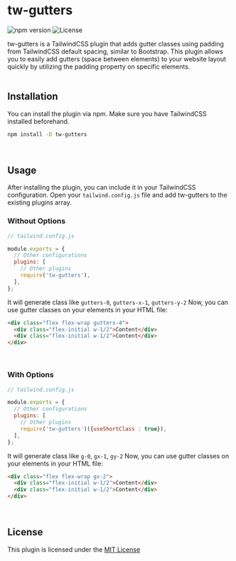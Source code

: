 # tw-gutters

<img alt="npm version" src="https://badge.fury.io/js/tw-gutters.svg"> <img alt="License" src="https://img.shields.io/badge/license-MIT-blue.svg">

tw-gutters is a TailwindCSS plugin that adds gutter classes using padding from TailwindCSS default spacing, similar to Bootstrap. This plugin allows you to easily add gutters (space between elements) to your website layout quickly by utilizing the padding property on specific elements.
<br /><br />

## Installation

You can install the plugin via npm. Make sure you have TailwindCSS installed beforehand.

```bash
npm install -D tw-gutters
```
<br />

## Usage

After installing the plugin, you can include it in your TailwindCSS configuration. Open your `tailwind.config.js` file and add tw-gutters to the existing plugins array.
<br />

### Without Options

```js
// tailwind.config.js

module.exports = {
  // Other configurations
  plugins: [
    // Other plugins
    require('tw-gutters'),
  ],
};
```

It will generate class like `gutters-0`, `gutters-x-1`, `gutters-y-2`
Now, you can use gutter classes on your elements in your HTML file:

```html
<div class="flex flex-wrap gutters-4">
  <div class="flex-initial w-1/2">Content</div>
  <div class="flex-initial w-1/2">Content</div>
</div>
```
<br />

### With Options
```js
// tailwind.config.js

module.exports = {
  // Other configurations
  plugins: [
    // Other plugins
    require('tw-gutters')({useShortClass : true}),
  ],
};
```

It will generate class like `g-0`, `gx-1`, `gy-2`
Now, you can use gutter classes on your elements in your HTML file:

```html
<div class="flex flex-wrap gx-2">
  <div class="flex-initial w-1/2">Content</div>
  <div class="flex-initial w-1/2">Content</div>
</div>
```
<br />

## License

This plugin is licensed under the [MIT License](https://choosealicense.com/licenses/mit/)
